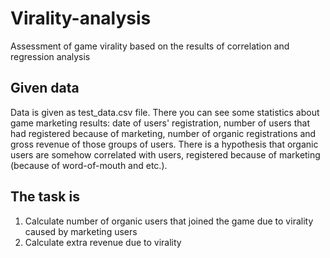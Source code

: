# Virality-analysis
Assessment of game virality based on the results of correlation and regression analysis

## Given data

Data is given as test_data.csv file. There you can see some statistics about game marketing results: date of users' registration, number of users that had registered because of marketing, number of organic registrations and gross revenue of those groups of users. There is a hypothesis that organic users are somehow correlated with users, registered because of marketing (because of word-of-mouth and etc.). 

## The task is

1. Calculate number of organic users that joined the game due to virality caused by marketing users
2. Calculate extra revenue due to virality 
